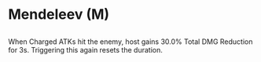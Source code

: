 # Mendeleev (M)

## 

When Charged ATKs hit the enemy, host gains 30.0% Total DMG Reduction for 3s. Triggering this again resets the duration.